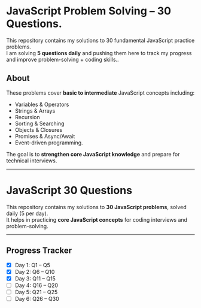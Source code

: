 #  JavaScript Problem Solving – 30 Questions.

This repository contains my solutions to 30 fundamental JavaScript practice problems.  
I am solving **5 questions daily** and pushing them here to track my progress and improve problem-solving + coding skills..



## About
These problems cover **basic to intermediate** JavaScript concepts including:
- Variables & Operators
- Strings & Arrays
- Recursion
- Sorting & Searching
- Objects & Closures
- Promises & Async/Await
- Event-driven programming.

The goal is to **strengthen core JavaScript knowledge** and prepare for technical interviews.

---

# JavaScript 30 Questions

This repository contains my solutions to **30 JavaScript problems**, solved daily (5 per day).  
It helps in practicing **core JavaScript concepts** for coding interviews and problem-solving.

---

##  Progress Tracker
- [x] Day 1: Q1 – Q5
- [x] Day 2: Q6 – Q10
- [x] Day 3: Q11 – Q15
- [ ] Day 4: Q16 – Q20
- [ ] Day 5: Q21 – Q25
- [ ] Day 6: Q26 – Q30
